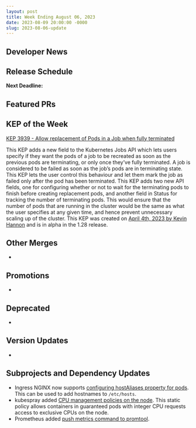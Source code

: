 ```yaml
---
layout: post
title: Week Ending August 06, 2023
date: 2023-08-09 20:00:00 -0000
slug: 2023-08-06-update
---
```


## Developer News


## Release Schedule

**Next Deadline:**

## Featured PRs

## KEP of the Week

[KEP 3939 - Allow replacement of Pods in a Job when fully terminated](https://github.com/kubernetes/enhancements/tree/master/keps/sig-apps/3939-allow-replacement-when-fully-terminated)

This KEP adds a new field to the Kubernetes Jobs API which lets users specify if they want the pods of a job to be recreated as soon as the previous pods are terminating, or only once they’ve fully terminated. A job is considered to be failed as soon as the job’s pods are in terminating state. This KEP lets the user control this behaviour and let them mark the job as failed only after the pod has been terminated. This KEP adds two new API fields, one for configuring whether or not to wait for the terminating pods to finish before creating replacement pods, and another field in Status for tracking the number of terminating pods. This would ensure that the number of pods that are running in the cluster would be the same as what the user specifies at any given time, and hence prevent unnecessary scaling up of the cluster. This KEP was created on [April 4th, 2023 by Kevin Hannon](https://github.com/kubernetes/enhancements/issues/3939) and is in alpha in the 1.28 release.

## Other Merges

*

## Promotions

*

## Deprecated

*

## Version Updates

*

## Subprojects and Dependency Updates

- Ingress NGINX now supports [configuring hostAliases property for pods](https://github.com/kubernetes/ingress-nginx/pull/10180). This can be used to add hostnames to `/etc/hosts`.
- kubespray added [CPU management policies on the node](https://github.com/kubernetes-sigs/kubespray/pull/10309). This static policy allows containers in guaranteed pods with integer CPU requests access to exclusive CPUs on the node.
- Prometheus added [push metrics command to promtool](https://github.com/prometheus/prometheus/pull/12299).
